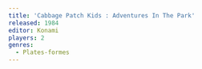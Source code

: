 ```yaml
---
title: 'Cabbage Patch Kids : Adventures In The Park'
released: 1984
editor: Konami
players: 2
genres:
  - Plates-formes
---
```

